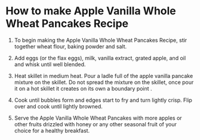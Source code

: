 # How to make Apple Vanilla Whole Wheat Pancakes Recipe
1. To begin making the Apple Vanilla Whole Wheat Pancakes Recipe, stir together wheat flour, baking powder and salt.

2. Add eggs (or the flax eggs), milk, vanilla extract, grated apple, and oil and whisk until well blended.

3. Heat skillet in medium heat. Pour a ladle full of the apple vanilla pancake mixture on the skillet. Do not spread the mixture on the skillet, once pour it on a hot skillet it creates on its own a boundary point .

4. Cook until bubbles form and edges start to fry and turn lightly crisp. Flip over and cook until lightly browned.

5. Serve the Apple Vanilla Whole Wheat Pancakes with more apples or other fruits drizzled with honey or any other seasonal fruit of your choice for a healthy breakfast.